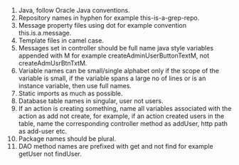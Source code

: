 1. Java, follow Oracle Java conventions.
2. Repository names in hyphen for example this-is-a-grep-repo.
3. Message property files using dot for example convention this.is.a.message.
4. Template files in camel case.
6. Messages set in controller should be full name java style variables appended with M for example
createAdminUserButtonTextM, not createAdmUsrBtnTxtM.
7. Variable names can be small/single alphabet only if the scope of the variable is small, if the variable spans a
large no of lines or is an instance variable, then use full names.
8. Static imports as much as possible.
9. Database table names in singular, user not users.
10. If an action is creating something, name all variables associated with the action as add not create, for example, if an action created users in the table, name the
corresponding controller method as addUser, http path as add-user etc.
11. Package names should be plural.
12. DAO method names are prefixed with get and not find for example getUser not findUser.